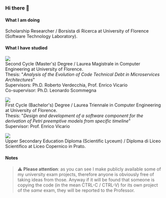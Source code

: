 ### Hi there 👋

#### What I am doing

Scholarship Researcher / Borsista di Ricerca at University of Florence (Software Technology Laboratory).

#### What I have studied

![](https://geps.dev/progress/100) <br/>
Second Cycle (Master's) Degree / Laurea Magistrale in Computer Engineering at University of Florence.<br/>
Thesis: "*Analysis of the Evolution of Code Technical Debt in Microservices Architectures*"<br/>
Supervisors: Ph.D. Roberto Verdecchia, Prof. Enrico Vicario<br/>
Co-supervisor: Ph.D. Leonardo Scommegna

![](https://geps.dev/progress/100)<br/>
First Cycle (Bachelor's) Degree / Laurea Triennale in Computer Engineering at University of Florence.<br/>
Thesis: "*Design and development of a software component for the derivation of Petri preemptive models from specific timeline*"<br/>
Supervisor: Prof. Enrico Vicario

![](https://geps.dev/progress/100)<br/>
Upper Secondary Education Diploma (Scientific Lyceum) / Diploma di Liceo Scientifico at Liceo Copernico in Prato.

#### Notes
> :warning: **Please attention**: as you can see I make publicly available some of my university exam projects, therefore anyone is obviously free of taking ideas from those. Anyway if it will be found that someone is copying the code (in the mean CTRL-C / CTRL-V) for its own project of the *same* exam, they will be reported to the Professor.
